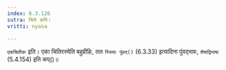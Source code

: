 ```yaml
---
index: 6.3.126
sutra: चितेः कपि।
vritti: nyasa

---
```

`एकचितीकः` इति। एका चितिरस्येति बहुव्रीहिः, ततः `स्त्रियाः पुंवत्()` (6.3.33) इत्यादिना पुंवद्भावः, `शेषाद्विभाषा` (5.4.154) इति कप्()॥